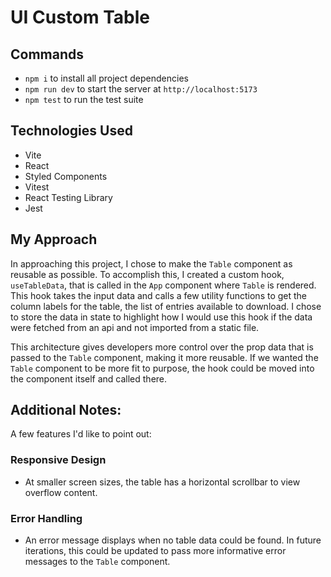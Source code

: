 # UI Custom Table

## Commands

- `npm i` to install all project dependencies
- `npm run dev` to start the server at `http://localhost:5173`
- `npm test` to run the test suite

## Technologies Used

- Vite
- React
- Styled Components
- Vitest
- React Testing Library
- Jest

## My Approach

In approaching this project, I chose to make the `Table` component as reusable as possible. To accomplish this, I created a custom hook, `useTableData`, that is called in the `App` component where `Table` is rendered. This hook takes the input data and calls a few utility functions to get the column labels for the table, the list of entries available to download. I chose to store the data in state to highlight how I would use this hook if the data were fetched from an api and not imported from a static file.

This architecture gives developers more control over the prop data that is passed to the `Table` component, making it more reusable. If we wanted the `Table` component to be more fit to purpose, the hook could be moved into the component itself and called there.

## Additional Notes:
A few features I'd like to point out:

### Responsive Design

- At smaller screen sizes, the table has a horizontal scrollbar to view overflow content.

### Error Handling

- An error message displays when no table data could be found. In future iterations, this could be updated to pass more informative error messages to the `Table` component.
